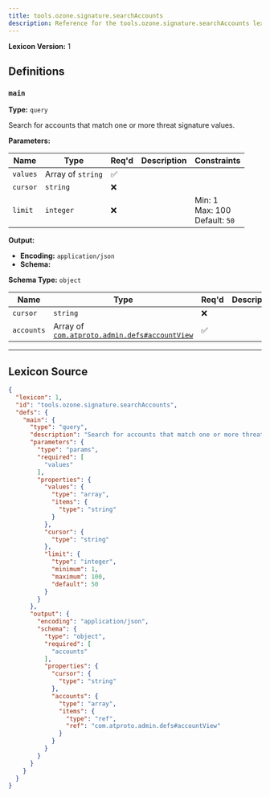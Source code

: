 ```yaml
---
title: tools.ozone.signature.searchAccounts
description: Reference for the tools.ozone.signature.searchAccounts lexicon
---
```

**Lexicon Version:** 1

## Definitions

<a name="main"></a>
### `main`

**Type:** `query`

Search for accounts that match one or more threat signature values.

**Parameters:**

| Name | Type | Req'd  | Description | Constraints |
|------|------|----------|-------------|-------------|
| `values` | Array of `string` | ✅  |  |  |
| `cursor` | `string` | ❌  |  |  |
| `limit` | `integer` | ❌  |  | Min: 1<br/>Max: 100<br/>Default: `50` |
**Output:**

- **Encoding:** `application/json`
- **Schema:**

**Schema Type:** `object`

| Name | Type | Req'd  | Description | Constraints |
|------|------|----------|-------------|-------------|
| `cursor` | `string` | ❌  |  |  |
| `accounts` | Array of [`com.atproto.admin.defs#accountView`](lexicons/com/atproto/admin/defs#accountView) | ✅  |  |  |

---

## Lexicon Source
```json
{
  "lexicon": 1,
  "id": "tools.ozone.signature.searchAccounts",
  "defs": {
    "main": {
      "type": "query",
      "description": "Search for accounts that match one or more threat signature values.",
      "parameters": {
        "type": "params",
        "required": [
          "values"
        ],
        "properties": {
          "values": {
            "type": "array",
            "items": {
              "type": "string"
            }
          },
          "cursor": {
            "type": "string"
          },
          "limit": {
            "type": "integer",
            "minimum": 1,
            "maximum": 100,
            "default": 50
          }
        }
      },
      "output": {
        "encoding": "application/json",
        "schema": {
          "type": "object",
          "required": [
            "accounts"
          ],
          "properties": {
            "cursor": {
              "type": "string"
            },
            "accounts": {
              "type": "array",
              "items": {
                "type": "ref",
                "ref": "com.atproto.admin.defs#accountView"
              }
            }
          }
        }
      }
    }
  }
}
```
